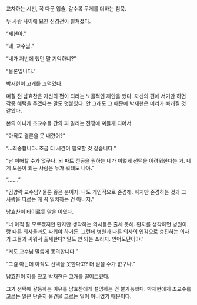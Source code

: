 교차하는 시선, 꼭 다문 입술, 갈수록 무게를 더하는 침묵.

두 사람 사이에 묘한 신경전이 펼쳐졌다.

“재현아.”

“네, 교수님.”

“내가 저번에 했던 말 기억하니?”

“물론입니다.”

박재현이 고개를 끄덕였다.

며칠 전 남효찬은 자신의 편이 되라는 노골적인 제안을 했다. 자신의 편에 서기만 하면 각종 혜택을 주겠다는 말도 덧붙였다. 안 그래도 그 때문에 박재현은 머리가 빠개질 것 같았다.

본의 아니게 조교수들 간의 피 말리는 전쟁에 껴들게 되어서.

“아직도 결론을 못 내렸어?”

“…죄송합니다. 조금 더 시간이 필요할 것 같습니다.”

“난 이해할 수가 없구나. 뇌 파트 전공을 원하는 네가 이렇게 선택을 어려워한다는 거. 네게 도움이 되는 사람은 누가 뭐래도 나야.”

“…….”

“김양락 교수님? 물론 좋은 분이지. 나도 개인적으로 존경해. 하지만 존경하는 것과 그 사람을 따르는 게 꼭 일치하는 건 아니지.”

남효찬이 타이르듯 말을 이었다.

“너 아직 잘 모르겠지만 환자만 생각하는 의사들은 출세 못해. 환자를 생각하면 병원이랑 다른 의사들과도 싸워야 하거든. 그런데 병원과 다른 의사의 입김으로 승진하는 의사가 그들과 싸워서 출세한다? 말도 안 되는 소리지. 언어도단이야.”

“저도 교수님 말씀에 동의합니다.”

“그걸 아는데 아직도 선택을 못한다고? 더 믿을 수가 없구나.”

남효찬이 혀를 찼고 박재현은 고개를 떨어트렸다.

그가 선택에 갈등하는 이유를 남효찬에게 설명하는 건 불가능했다. 박재현에게 조교수를 고르는 일은 단순히 물건을 고르는 일이 아니었기 때문이다.